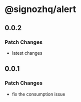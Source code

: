 # @signozhq/alert

## 0.0.2

### Patch Changes

- latest changes

## 0.0.1

### Patch Changes

- fix the consumption issue

